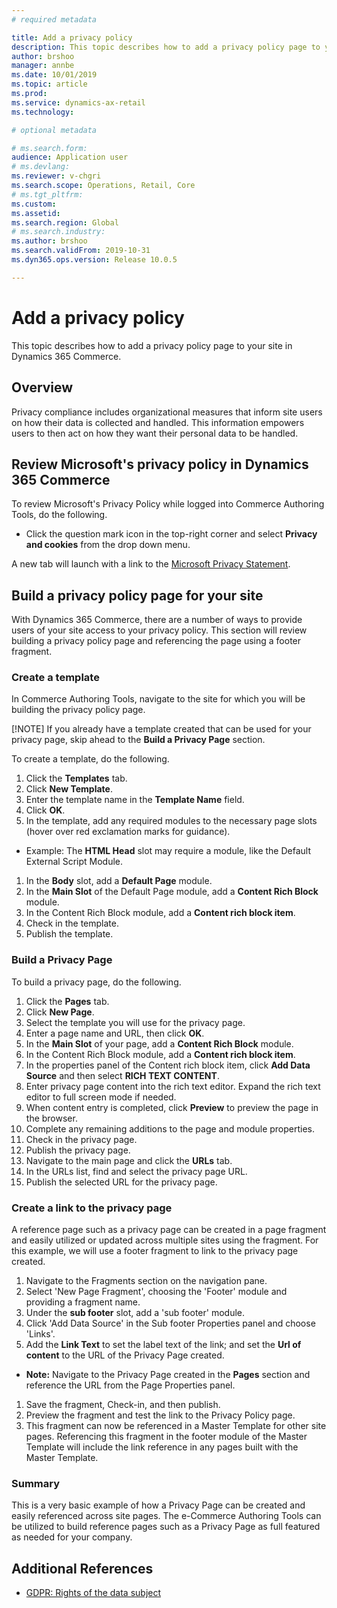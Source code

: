```yaml
---
# required metadata

title: Add a privacy policy
description: This topic describes how to add a privacy policy page to your site in Dynamics 365 Commerce.
author: brshoo
manager: annbe
ms.date: 10/01/2019
ms.topic: article
ms.prod: 
ms.service: dynamics-ax-retail
ms.technology: 

# optional metadata

# ms.search.form: 
audience: Application user
# ms.devlang: 
ms.reviewer: v-chgri
ms.search.scope: Operations, Retail, Core
# ms.tgt_pltfrm: 
ms.custom: 
ms.assetid: 
ms.search.region: Global
# ms.search.industry: 
ms.author: brshoo
ms.search.validFrom: 2019-10-31
ms.dyn365.ops.version: Release 10.0.5

---
```


# Add a privacy policy

This topic describes how to add a privacy policy page to your site in Dynamics 365 Commerce.

## Overview

Privacy compliance includes organizational measures that inform site users on how their data is collected and handled. This information empowers users to then act on how they want their personal data to be handled.

## Review Microsoft's privacy policy in Dynamics 365 Commerce

To review Microsoft's Privacy Policy while logged into Commerce Authoring Tools, do the following.

- Click the question mark icon in the top-right corner and select **Privacy and cookies** from the drop down menu. 

A new tab will launch with a link to the [Microsoft Privacy Statement](https://privacy.microsoft.com/en-US/privacystatement). 

## Build a privacy policy page for your site

With Dynamics 365 Commerce, there are a number of ways to provide users of your site access to your privacy policy. This section will review building a privacy policy page and referencing the page using a footer fragment.
  
### Create a template

In Commerce Authoring Tools, navigate to the site for which you will be building the privacy policy page.

[!NOTE] If you already have a template created that can be used for your privacy page, skip ahead to the **Build a Privacy Page** section.

To create a template, do the following.

1. Click the **Templates** tab.
1. Click **New Template**.
1. Enter the template name in the **Template Name** field.
1. Click **OK**.
1. In the template, add any required modules to the necessary page slots (hover over red exclamation marks for guidance).
  - Example: The **HTML Head** slot may require a module, like the Default External Script Module.
1. In the **Body** slot, add a **Default Page** module.
1. In the **Main Slot** of the Default Page module, add a **Content Rich Block** module.
1. In the Content Rich Block module, add a **Content rich block item**.
1. Check in the template.
1. Publish the template.

### Build a Privacy Page

To build a privacy page, do the following.

1. Click the **Pages** tab.
1. Click **New Page**.
1. Select the template you will use for the privacy page.  
1. Enter a page name and URL, then click **OK**. 
1. In the **Main Slot** of your page, add a **Content Rich Block** module.
1. In the Content Rich Block module, add a **Content rich block item**.
1. In the properties panel of the Content rich block item, click **Add Data Source** and then select **RICH TEXT CONTENT**.
1. Enter privacy page content into the rich text editor. Expand the rich text editor to full screen mode if needed.
1. When content entry is completed, click **Preview** to preview the page in the browser.
1. Complete any remaining additions to the page and module properties.
1. Check in the privacy page.
1. Publish the privacy page.
1. Navigate to the main page and click the **URLs** tab. 
1. In the URLs list, find and select the privacy page URL.
1. Publish the selected URL for the privacy page.

### Create a link to the privacy page

A reference page such as a privacy page can be created in a page fragment and easily utilized or updated across multiple sites using the fragment. For this example, we will use a footer fragment to link to the privacy page created.

1. Navigate to the Fragments section on the navigation pane.
1. Select 'New Page Fragment', choosing the 'Footer' module and providing a fragment name.
1. Under the **sub footer** slot, add a 'sub footer' module.
1. Click 'Add Data Source' in the Sub footer Properties panel and choose 'Links'.
1. Add the **Link Text** to set the label text of the link; and set the **Url of content** to the URL of the Privacy Page created.
  - **Note:** Navigate to the Privacy Page created in the **Pages** section and reference the URL from the Page Properties panel.
1. Save the fragment, Check-in, and then publish.
1. Preview the fragment and test the link to the Privacy Policy page.
1. This fragment can now be referenced in a Master Template for other site pages. Referencing this fragment in the footer module of the Master Template will include the link reference in any pages built with the Master Template.

### Summary

This is a very basic example of how a Privacy Page can be created and easily referenced across site pages. The e-Commerce Authoring Tools can be utilized to build reference pages such as a Privacy Page as full featured as needed for your company.

## Additional References

- [GDPR: Rights of the data subject](https://gdpr.eu/tag/chapter-3/)

